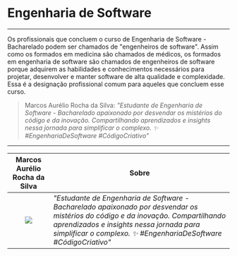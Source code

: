 # Engenharia de Software

---

Os profissionais que concluem o curso de Engenharia de Software - Bacharelado podem ser chamados de "engenheiros de software". Assim como os formados em medicina são chamados de médicos, os formados em engenharia de software são chamados de engenheiros de software porque adquirem as habilidades e conhecimentos necessários para projetar, desenvolver e manter software de alta qualidade e complexidade. Essa é a designação profissional comum para aqueles que concluem esse curso.

> Marcos Aurélio Rocha da Silva:
> _"Estudante de Engenharia de Software - Bacharelado apaixonado por  desvendar os mistérios do código e da inovação. Compartilhando  aprendizados e insights nessa jornada para simplificar o complexo. ✨  #EngenhariaDeSoftware #CódigoCriativo"_

---

|                Marcos Aurélio Rocha da Silva                 | Sobre                                                        |
| :----------------------------------------------------------: | ------------------------------------------------------------ |
| ![](/home/marcos/Documentos/Projects/SoftwareEngineering/images/perfil_1.jpg) | _"Estudante de Engenharia de Software - Bacharelado apaixonado por  desvendar os mistérios do código e da inovação. Compartilhando  aprendizados e insights nessa jornada para simplificar o complexo. ✨  #EngenhariaDeSoftware #CódigoCriativo"_ |


